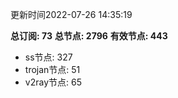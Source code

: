 更新时间2022-07-26 14:35:19

**总订阅: 73**
**总节点: 2796**
**有效节点: 443**
- ss节点: 327
- trojan节点: 51
- v2ray节点: 65
